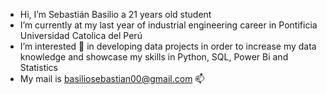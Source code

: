 - Hi, I’m Sebastián Basilio a 21 years old student
- I’m currently at my last year of industrial engineering career in Pontificia Universidad Catolica del Perú
- I’m interested 👀 in developing data projects in order to increase my data knowledge and showcase my skills in Python, SQL, Power Bi and Statistics
- My mail is basiliosebastian00@gmail.com 📫 
<!---
SebastianBasilio/SebastianBasilio is a ✨ special ✨ repository because its `README.md` (this file) appears on your GitHub profile.
You can click the Preview link to take a look at your changes.
--->
